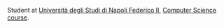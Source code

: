 Student at [Università degli Studi di Napoli Federico II](http://www.unina.it/), [Computer Science course](https://informatica.dieti.unina.it/index.php/it/).
